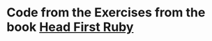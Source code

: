 # Code from the Exercises from the book [Head First Ruby](https://www.amazon.com/Head-First-Ruby-Brain-Friendly-Guide/dp/1449372651)

